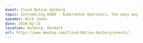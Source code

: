 ```yaml
---
event: Cloud Native Aalborg
topic: Introducing KUDO - Kubernetes Operators, the easy way
speaker: Nick Jones
date: 2020-02-21
location: Aalborg, Denmark
url: https://www.meetup.com/Cloud-Native-Aalborg/events/
---
```


<!-- some more info about the event could go here -->

<!-- more -->
